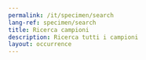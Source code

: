 ```yaml
---
permalink: /it/specimen/search
lang-ref: specimen/search
title: Ricerca campioni
description: Ricerca tutti i campioni
layout: occurrence
---
```


